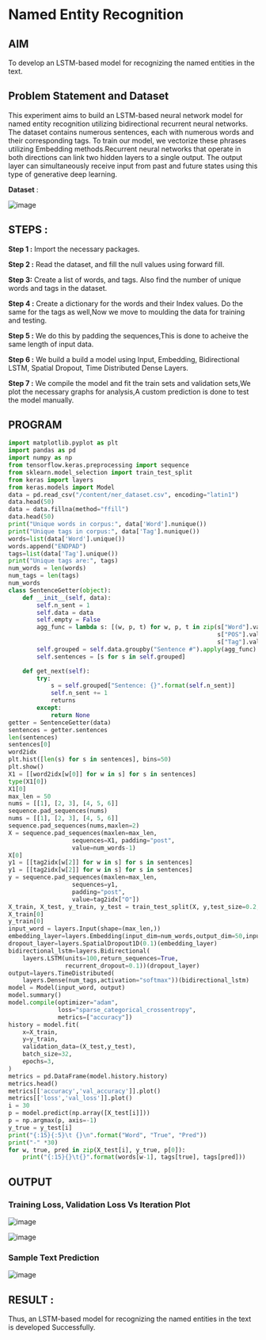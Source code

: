 # Named Entity Recognition

## AIM

To develop an LSTM-based model for recognizing the named entities in the text.

## Problem Statement and Dataset

This experiment aims to build an LSTM-based neural network model for named entity recognition utilizing bidirectional recurrent neural networks. The dataset contains numerous sentences, each with numerous words and their corresponding tags. To train our model, we vectorize these phrases utilizing Embedding methods.Recurrent neural networks that operate in both directions can link two hidden layers to a single output. The output layer can simultaneously receive input from past and future states using this type of generative deep learning.

**Dataset** :

![image](https://github.com/Pavan-Gv/Named-Entity-Recognition/assets/94827772/8e217063-c012-4045-89f3-8553fe4b6154)


## STEPS :

**Step 1 :** Import the necessary packages.

**Step 2 :** Read the dataset, and fill the null values using forward fill.

**Step 3:** Create a list of words, and tags. Also find the number of unique words and tags in the dataset.

**Step 4 :** Create a dictionary for the words and their Index values. Do the same for the tags as well,Now we move to moulding the data for training and testing.

**Step 5 :** We do this by padding the sequences,This is done to acheive the same length of input data.

**Step 6 :** We build a build a model using Input, Embedding, Bidirectional LSTM, Spatial Dropout, Time Distributed Dense Layers.

**Step 7 :** We compile the model and fit the train sets and validation sets,We plot the necessary graphs for analysis,A custom prediction is done to test the model manually.

## PROGRAM
```python
import matplotlib.pyplot as plt
import pandas as pd
import numpy as np
from tensorflow.keras.preprocessing import sequence
from sklearn.model_selection import train_test_split
from keras import layers
from keras.models import Model
data = pd.read_csv("/content/ner_dataset.csv", encoding="latin1")
data.head(50)
data = data.fillna(method="ffill")
data.head(50)  
print("Unique words in corpus:", data['Word'].nunique())
print("Unique tags in corpus:", data['Tag'].nunique())
words=list(data['Word'].unique())
words.append("ENDPAD")
tags=list(data['Tag'].unique())
print("Unique tags are:", tags)
num_words = len(words)
num_tags = len(tags)
num_words
class SentenceGetter(object):
    def __init__(self, data):
        self.n_sent = 1
        self.data = data
        self.empty = False
        agg_func = lambda s: [(w, p, t) for w, p, t in zip(s["Word"].values.tolist(),
                                                           s["POS"].values.tolist(),
                                                           s["Tag"].values.tolist())]
        self.grouped = self.data.groupby("Sentence #").apply(agg_func)
        self.sentences = [s for s in self.grouped]

    def get_next(self):
        try:
            s = self.grouped["Sentence: {}".format(self.n_sent)]
            self.n_sent += 1
            returns
        except:
            return None
getter = SentenceGetter(data)
sentences = getter.sentences
len(sentences)
sentences[0]
word2idx
plt.hist([len(s) for s in sentences], bins=50)
plt.show()
X1 = [[word2idx[w[0]] for w in s] for s in sentences]
type(X1[0])
X1[0]
max_len = 50
nums = [[1], [2, 3], [4, 5, 6]]
sequence.pad_sequences(nums)
nums = [[1], [2, 3], [4, 5, 6]]
sequence.pad_sequences(nums,maxlen=2)
X = sequence.pad_sequences(maxlen=max_len,
                  sequences=X1, padding="post",
                  value=num_words-1)
X[0]
y1 = [[tag2idx[w[2]] for w in s] for s in sentences]
y1 = [[tag2idx[w[2]] for w in s] for s in sentences]
y = sequence.pad_sequences(maxlen=max_len,
                  sequences=y1,
                  padding="post",
                  value=tag2idx["O"])
X_train, X_test, y_train, y_test = train_test_split(X, y,test_size=0.2, random_state=1)
X_train[0]
y_train[0]
input_word = layers.Input(shape=(max_len,))
embedding_layer=layers.Embedding(input_dim=num_words,output_dim=50,input_length=max_len)(input_word)
dropout_layer=layers.SpatialDropout1D(0.1)(embedding_layer)
bidirectional_lstm=layers.Bidirectional(
    layers.LSTM(units=100,return_sequences=True,
                recurrent_dropout=0.1))(dropout_layer)
output=layers.TimeDistributed(
    layers.Dense(num_tags,activation="softmax"))(bidirectional_lstm)
model = Model(input_word, output)
model.summary()
model.compile(optimizer="adam",
              loss="sparse_categorical_crossentropy",
              metrics=["accuracy"])
history = model.fit(
    x=X_train,
    y=y_train,
    validation_data=(X_test,y_test),
    batch_size=32, 
    epochs=3,
)
metrics = pd.DataFrame(model.history.history)
metrics.head()
metrics[['accuracy','val_accuracy']].plot()
metrics[['loss','val_loss']].plot()
i = 30
p = model.predict(np.array([X_test[i]]))
p = np.argmax(p, axis=-1)
y_true = y_test[i]
print("{:15}{:5}\t {}\n".format("Word", "True", "Pred"))
print("-" *30)
for w, true, pred in zip(X_test[i], y_true, p[0]):
    print("{:15}{}\t{}".format(words[w-1], tags[true], tags[pred]))

```
## OUTPUT

### Training Loss, Validation Loss Vs Iteration Plot

![image](https://github.com/Pavan-Gv/Named-Entity-Recognition/assets/94827772/75979f1d-6818-4881-9f48-0e1bdd7a0b46)


![image](https://github.com/Pavan-Gv/Named-Entity-Recognition/assets/94827772/cc53d0c3-f8ce-4e08-a75c-34f8137238ca)


### Sample Text Prediction


![image](https://github.com/Pavan-Gv/Named-Entity-Recognition/assets/94827772/dc5dff8d-0355-4be1-8fbb-1d76d7de1fa3)


## RESULT :
Thus, an LSTM-based model for recognizing the named entities in the text is developed Successfully.


